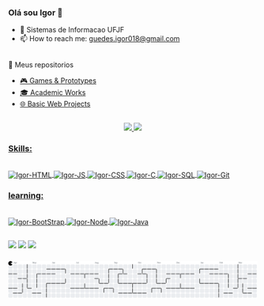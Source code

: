 ### Olá sou Igor 👋


- 🔭 Sistemas de Informacao UFJF
- 📫 How to reach me: guedes.igor018@gmail.com

##

🔖 Meus repositorios
- [🎮 Games & Prototypes](https://github.com/stars/IgorAlmeidaGuedes/lists/games-prototypes)
- [🎓 Academic Works](https://github.com/stars/IgorAlmeidaGuedes/lists/academic-works)
- [🌐 Basic Web Projects](https://github.com/stars/IgorAlmeidaGuedes/lists/basic-web-projects)
##

<div align="center">
  <a href="https://github.com/Igorguedes018">
  <img height="180em" src="https://github-readme-stats.vercel.app/api?username=IgorGuedes018&show_icons=true&theme=radical&include_all_commits=true&count_private=true"/>
  <img height="180em" src="https://github-readme-stats.vercel.app/api/top-langs/?username=IgorGuedes018&layout=compact&langs_count=7&theme=radical"/>
</div>

### Skills:

<div style="display: inline_block"><br>
  <img align="center" alt="Igor-HTML" height="30" width="40" src="https://cdn.jsdelivr.net/gh/devicons/devicon/icons/html5/html5-original.svg"/>
  <img align="center" alt="Igor-JS" height="30" width="40" src="https://cdn.jsdelivr.net/gh/devicons/devicon/icons/javascript/javascript-original.svg"/>
  <img align="center" alt="Igor-CSS" height="30" width="40" src="https://cdn.jsdelivr.net/gh/devicons/devicon/icons/css3/css3-original.svg" />
  <img align="center" alt="Igor-C" height="30" width="40" src="https://cdn.jsdelivr.net/gh/devicons/devicon/icons/cplusplus/cplusplus-original.svg" />
  <img align="center" alt="Igor-SQL" height="30" width="40" src="https://cdn.jsdelivr.net/gh/devicons/devicon/icons/mysql/mysql-original.svg" />
  <img align="center" alt="Igor-Git" height="30" width="40" src="https://cdn.jsdelivr.net/gh/devicons/devicon/icons/git/git-original.svg"/> 
</div>

### learning:
  
<div style="display: inline_block"><br>
  <img align="center" alt="Igor-BootStrap" height="30" width="40" src="https://cdn.jsdelivr.net/gh/devicons/devicon/icons/bootstrap/bootstrap-original-wordmark.svg" />
  <img align="center" alt="Igor-Node" height="30" width="40" src="https://cdn.jsdelivr.net/gh/devicons/devicon/icons/nodejs/nodejs-plain-wordmark.svg" />
  <img align="center" alt="Igor-Java" height="30" width="40" src="https://cdn.jsdelivr.net/gh/devicons/devicon/icons/java/java-original-wordmark.svg" />
</div>

 ##
<div> 
  <a href = "mailto:guedes.igor018@gmail.com"><img src="https://img.shields.io/badge/-Gmail-%23333?style=for-the-badge&logo=gmail&logoColor=white"      target="_blank"></a>
  <a href="https://instagram.com/igor_guedes__" target="_blank"><img src="https://img.shields.io/badge/-Instagram-%23E4405F?style=for-the-badge&logo=instagram&logoColor=white" target="_blank"></a>
  <a href="https://www.linkedin.com/in/ígorguedes" target="_blank"><img src="https://img.shields.io/badge/-LinkedIn-%230077B5?style=for-the-badge&logo=linkedin&logoColor=white" target="_blank"></a> 


###
</div>

<div style="display: inline_block">
  <picture>
    <source media="(prefers-color-scheme: dark)" srcset="https://raw.githubusercontent.com/IgorAlmeidaGuedes/IgorAlmeidaGuedes/output/pacman-contribution-graph-dark.svg">
    <source media="(prefers-color-scheme: light)" srcset="https://raw.githubusercontent.com/IgorAlmeidaGuedes/IgorAlmeidaGuedes/output/pacman-contribution-graph.svg">
    <img alt="pacman contribution graph" src="https://raw.githubusercontent.com/IgorAlmeidaGuedes/IgorAlmeidaGuedes/output/pacman-contribution-graph.svg">
  </picture>
</div>